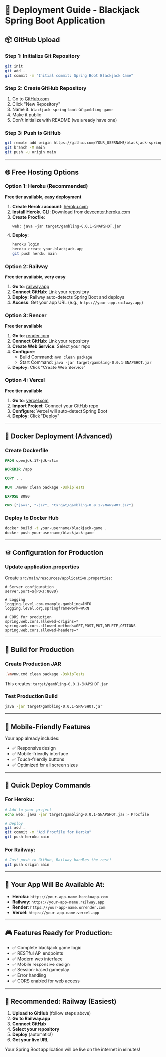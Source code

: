 # 🚀 Deployment Guide - Blackjack Spring Boot Application

## 📦 **GitHub Upload**

### Step 1: Initialize Git Repository
```bash
git init
git add .
git commit -m "Initial commit: Spring Boot Blackjack Game"
```

### Step 2: Create GitHub Repository
1. Go to [GitHub.com](https://github.com)
2. Click "New Repository"
3. Name it: `blackjack-spring-boot` or `gambling-game`
4. Make it public
5. Don't initialize with README (we already have one)

### Step 3: Push to GitHub
```bash
git remote add origin https://github.com/YOUR_USERNAME/blackjack-spring-boot.git
git branch -M main
git push -u origin main
```

---

## 🌐 **Free Hosting Options**

### **Option 1: Heroku (Recommended)**
**Free tier available, easy deployment**

1. **Create Heroku account**: [heroku.com](https://heroku.com)
2. **Install Heroku CLI**: Download from [devcenter.heroku.com](https://devcenter.heroku.com/articles/heroku-cli)
3. **Create Procfile**:
   ```
   web: java -jar target/gambling-0.0.1-SNAPSHOT.jar
   ```
4. **Deploy**:
   ```bash
   heroku login
   heroku create your-blackjack-app
   git push heroku main
   ```

### **Option 2: Railway**
**Free tier available, very easy**

1. **Go to**: [railway.app](https://railway.app)
2. **Connect GitHub**: Link your repository
3. **Deploy**: Railway auto-detects Spring Boot and deploys
4. **Access**: Get your app URL (e.g., `https://your-app.railway.app`)

### **Option 3: Render**
**Free tier available**

1. **Go to**: [render.com](https://render.com)
2. **Connect GitHub**: Link your repository
3. **Create Web Service**: Select your repo
4. **Configure**:
   - Build Command: `mvn clean package`
   - Start Command: `java -jar target/gambling-0.0.1-SNAPSHOT.jar`
5. **Deploy**: Click "Create Web Service"

### **Option 4: Vercel**
**Free tier available**

1. **Go to**: [vercel.com](https://vercel.com)
2. **Import Project**: Connect your GitHub repo
3. **Configure**: Vercel will auto-detect Spring Boot
4. **Deploy**: Click "Deploy"

---

## 🐳 **Docker Deployment (Advanced)**

### Create Dockerfile
```dockerfile
FROM openjdk:17-jdk-slim

WORKDIR /app

COPY . .

RUN ./mvnw clean package -DskipTests

EXPOSE 8080

CMD ["java", "-jar", "target/gambling-0.0.1-SNAPSHOT.jar"]
```

### Deploy to Docker Hub
```bash
docker build -t your-username/blackjack-game .
docker push your-username/blackjack-game
```

---

## ⚙️ **Configuration for Production**

### Update application.properties
Create `src/main/resources/application.properties`:
```properties
# Server configuration
server.port=${PORT:8080}

# Logging
logging.level.com.example.gambling=INFO
logging.level.org.springframework=WARN

# CORS for production
spring.web.cors.allowed-origins=*
spring.web.cors.allowed-methods=GET,POST,PUT,DELETE,OPTIONS
spring.web.cors.allowed-headers=*
```

---

## 🔧 **Build for Production**

### Create Production JAR
```bash
.\mvnw.cmd clean package -DskipTests
```

This creates: `target/gambling-0.0.1-SNAPSHOT.jar`

### Test Production Build
```bash
java -jar target/gambling-0.0.1-SNAPSHOT.jar
```

---

## 📱 **Mobile-Friendly Features**

Your app already includes:
- ✅ Responsive design
- ✅ Mobile-friendly interface
- ✅ Touch-friendly buttons
- ✅ Optimized for all screen sizes

---

## 🎯 **Quick Deploy Commands**

### For Heroku:
```bash
# Add to your project
echo web: java -jar target/gambling-0.0.1-SNAPSHOT.jar > Procfile

# Deploy
git add .
git commit -m "Add Procfile for Heroku"
git push heroku main
```

### For Railway:
```bash
# Just push to GitHub, Railway handles the rest!
git push origin main
```

---

## 🌟 **Your App Will Be Available At:**

- **Heroku**: `https://your-app-name.herokuapp.com`
- **Railway**: `https://your-app-name.railway.app`
- **Render**: `https://your-app-name.onrender.com`
- **Vercel**: `https://your-app-name.vercel.app`

---

## 🎮 **Features Ready for Production:**

- ✅ Complete blackjack game logic
- ✅ RESTful API endpoints
- ✅ Modern web interface
- ✅ Mobile responsive design
- ✅ Session-based gameplay
- ✅ Error handling
- ✅ CORS enabled for web access

---

## 🚀 **Recommended: Railway (Easiest)**

1. **Upload to GitHub** (follow steps above)
2. **Go to Railway.app**
3. **Connect GitHub**
4. **Select your repository**
5. **Deploy** (automatic!)
6. **Get your live URL**

Your Spring Boot application will be live on the internet in minutes!
